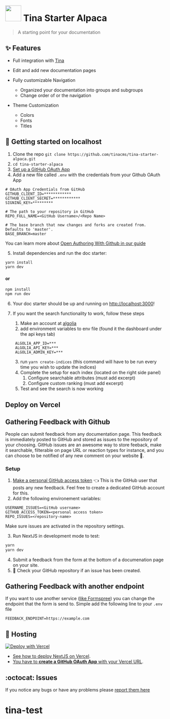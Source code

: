 # <img width="50" src="https://raw.githubusercontent.com/tinacms/tinacms.org/master/public/svg/tina-icon.svg" /> Tina Starter Alpaca

> A starting point for your documentation

## :sparkles: Features

- Full integration with [Tina](https://tina.io)
- Edit and add new documentation pages
- Fully customizable Navigation
  - Organized your documentation into groups and subgroups
  - Change order of or the navigation
- Theme Customization

  - Colors
  - Fonts
  - Titles

## :memo: Getting started on localhost

1. Clone the repo `git clone https://github.com/tinacms/tina-starter-alpaca.git`
2. `cd tina-starter-alpaca`
3. [Set up a GitHub OAuth App](https://tina.io/guides/nextjs/github-open-authoring/github-oauth-app)
4. Add a new file called `.env` with the credentials from your Github OAuth App

```env
# OAuth App Credentials from GitHub
GITHUB_CLIENT_ID=************
GITHUB_CLIENT_SECRET=************
SIGNING_KEY=*********

# The path to your repository in GitHub
REPO_FULL_NAME=<GitHub Username>/<Repo Name>

# The base branch that new changes and forks are created from. Defaults to 'master'.
BASE_BRANCH=master
```

You can learn more about [Open Authoring With Github in our guide](https://tina.io/guides/nextjs/github-open-authoring/initial-setup)

5. Install dependencies and run the doc starter:

```bash
yarn install
yarn dev
```

#### or

```bash
npm install
npm run dev
```

6. Your doc starter should be up and running on [http://localhost:3000](http://localhost:3000)!

7. If you want the search functionality to work, follow these steps

   1. Make an account at [algolia](https://www.algolia.com/)
   2. add environment variables to env file (found it the dashboard under the api keys tab)

   ```
    ALGOLIA_APP_ID=***
    ALGOLIA_API_KEY=***
    ALGOLIA_ADMIN_KEY=***
   ```

   3. run `yarn create-indices` (this command will have to be run every time you wish to update the indices)
   4. Complete the setup for each index (located on the right side panel)
      1. Configure searchable attributes (must add excerpt)
      2. Configure custom ranking (must add excerpt)
   5. Test and see the search is now working

## Deploy on Vercel

## Gathering Feedback with Github

People can submit  feedback from any documentation page. This feedback is immediately posted to GitHub and stored as issues to the repository of your choosing.
GitHub issues are an awesome way to store feeback, make it searchable, filterable on page URL or reaction types for instance, and you can choose to be notified of any new comment on your website 🔔.

### Setup

1. [Make a personal GitHub access token](https://docs.github.com/en/github/authenticating-to-github/creating-a-personal-access-token) 👈 This is the GitHub user that posts any new feedback. Feel free to create a dedicated GitHub account for this.
2. Add the following environement variables:
```env
USERNAME_ISSUES=<GitHub username>
GITHUB_ACCESS_TOKEN=<personal access token>
REPO_ISSUES=<repository-name> 
```

Make sure issues are activated in the repository settings.

3. Run NextJS in development mode to test:
```bash
yarn
yarn dev
```
4. Submit a feedback from the form at the bottom of a documenation page on your site. 
5.  👀 Check your GitHub repository if an issue has been created.

## Gathering Feedback with another endpoint

If you want to use another service ([like Formspree](https://formspree.io/)) you can change the endpoint that the form is send to. Simple add the following line to your `.env` file 
```
FEEDBACK_ENDPOINT=https://example.com
```

## :link: Hosting

[![Deploy with Vercel](https://vercel.com/button)](https://vercel.com/import/project?template=https%3A%2F%2Fgithub.com%2Ftinacms%2Ftina-starter-alpaca%2F&env=REPO_FULL_NAME,GITHUB_CLIENT_ID,GITHUB_CLIENT_SECRET,SIGNING_KEY&envDescription=GitHub%20OAuth%20needed%20for%20TinaCMS&envLink=https%3A%2F%2Ftina.io%2Fguides%2Fnextjs%2Fgithub%2Fhosting-vercel&project-name=tinacms-next-documentation&repo-name=tinacms-next-documentation)

- [See how to deploy NextJS on Vercel](https://nextjs.org/docs/deployment).
- [You have to **create a GitHub OAuth App** with your Vercel URL](https://tina.io/guides/nextjs/github-open-authoring/hosting-vercel).

## :octocat: Issues

If you notice any bugs or have any problems please [report them here](https://github.com/tinacms/tina-starter-alpaca/issues/new)
# tina-test
